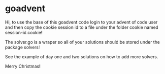 # goadvent
Hi, to use the base of this goadvent code login to your advent of code user and then copy the cookie session id to a file under the folder cookie named session-id.cookie!

The solver.go is a wraper so all of your solutions should be stored under the package solvers!

See the  example of day one and two solutions on how to add more solvers.

Merry Christmas!